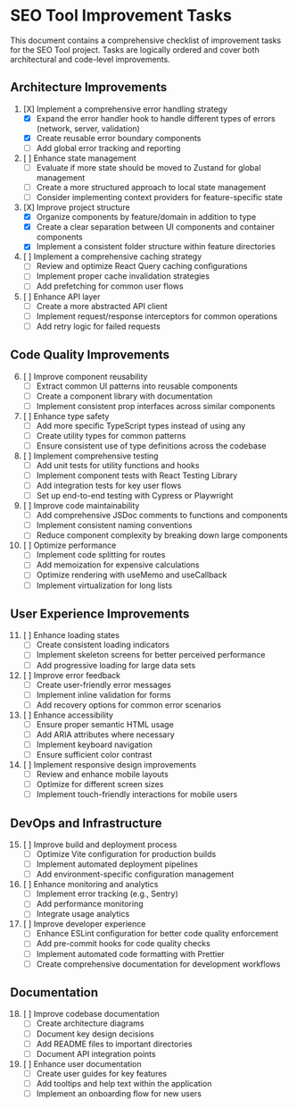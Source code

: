 # SEO Tool Improvement Tasks

This document contains a comprehensive checklist of improvement tasks for the SEO Tool project. Tasks are logically ordered and cover both architectural and code-level improvements.

## Architecture Improvements

1. [X] Implement a comprehensive error handling strategy
   - [X] Expand the error handler hook to handle different types of errors (network, server, validation)
   - [X] Create reusable error boundary components
   - [ ] Add global error tracking and reporting

2. [ ] Enhance state management
   - [ ] Evaluate if more state should be moved to Zustand for global management
   - [ ] Create a more structured approach to local state management
   - [ ] Consider implementing context providers for feature-specific state

3. [X] Improve project structure
   - [X] Organize components by feature/domain in addition to type
   - [X] Create a clear separation between UI components and container components
   - [X] Implement a consistent folder structure within feature directories

4. [ ] Implement a comprehensive caching strategy
   - [ ] Review and optimize React Query caching configurations
   - [ ] Implement proper cache invalidation strategies
   - [ ] Add prefetching for common user flows

5. [ ] Enhance API layer
   - [ ] Create a more abstracted API client
   - [ ] Implement request/response interceptors for common operations
   - [ ] Add retry logic for failed requests

## Code Quality Improvements

6. [ ] Improve component reusability
   - [ ] Extract common UI patterns into reusable components
   - [ ] Create a component library with documentation
   - [ ] Implement consistent prop interfaces across similar components

7. [ ] Enhance type safety
   - [ ] Add more specific TypeScript types instead of using any
   - [ ] Create utility types for common patterns
   - [ ] Ensure consistent use of type definitions across the codebase

8. [ ] Implement comprehensive testing
   - [ ] Add unit tests for utility functions and hooks
   - [ ] Implement component tests with React Testing Library
   - [ ] Add integration tests for key user flows
   - [ ] Set up end-to-end testing with Cypress or Playwright

9. [ ] Improve code maintainability
   - [ ] Add comprehensive JSDoc comments to functions and components
   - [ ] Implement consistent naming conventions
   - [ ] Reduce component complexity by breaking down large components

10. [ ] Optimize performance
    - [ ] Implement code splitting for routes
    - [ ] Add memoization for expensive calculations
    - [ ] Optimize rendering with useMemo and useCallback
    - [ ] Implement virtualization for long lists

## User Experience Improvements

11. [ ] Enhance loading states
    - [ ] Create consistent loading indicators
    - [ ] Implement skeleton screens for better perceived performance
    - [ ] Add progressive loading for large data sets

12. [ ] Improve error feedback
    - [ ] Create user-friendly error messages
    - [ ] Implement inline validation for forms
    - [ ] Add recovery options for common error scenarios

13. [ ] Enhance accessibility
    - [ ] Ensure proper semantic HTML usage
    - [ ] Add ARIA attributes where necessary
    - [ ] Implement keyboard navigation
    - [ ] Ensure sufficient color contrast

14. [ ] Implement responsive design improvements
    - [ ] Review and enhance mobile layouts
    - [ ] Optimize for different screen sizes
    - [ ] Implement touch-friendly interactions for mobile users

## DevOps and Infrastructure

15. [ ] Improve build and deployment process
    - [ ] Optimize Vite configuration for production builds
    - [ ] Implement automated deployment pipelines
    - [ ] Add environment-specific configuration management

16. [ ] Enhance monitoring and analytics
    - [ ] Implement error tracking (e.g., Sentry)
    - [ ] Add performance monitoring
    - [ ] Integrate usage analytics

17. [ ] Improve developer experience
    - [ ] Enhance ESLint configuration for better code quality enforcement
    - [ ] Add pre-commit hooks for code quality checks
    - [ ] Implement automated code formatting with Prettier
    - [ ] Create comprehensive documentation for development workflows

## Documentation

18. [ ] Improve codebase documentation
    - [ ] Create architecture diagrams
    - [ ] Document key design decisions
    - [ ] Add README files to important directories
    - [ ] Document API integration points

19. [ ] Enhance user documentation
    - [ ] Create user guides for key features
    - [ ] Add tooltips and help text within the application
    - [ ] Implement an onboarding flow for new users
